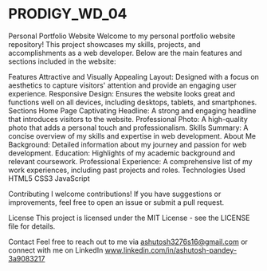 # PRODIGY_WD_04

Personal Portfolio Website
Welcome to my personal portfolio website repository! This project showcases my skills, projects, and accomplishments as a web developer. Below are the main features and sections included in the website:

Features
Attractive and Visually Appealing Layout: Designed with a focus on aesthetics to capture visitors' attention and provide an engaging user experience.
Responsive Design: Ensures the website looks great and functions well on all devices, including desktops, tablets, and smartphones.
Sections
Home Page
Captivating Headline: A strong and engaging headline that introduces visitors to the website.
Professional Photo: A high-quality photo that adds a personal touch and professionalism.
Skills Summary: A concise overview of my skills and expertise in web development.
About Me
Background: Detailed information about my journey and passion for web development.
Education: Highlights of my academic background and relevant coursework.
Professional Experience: A comprehensive list of my work experiences, including past projects and roles.
Technologies Used
HTML5
CSS3
JavaScript


Contributing
I welcome contributions! If you have suggestions or improvements, feel free to open an issue or submit a pull request.

License
This project is licensed under the MIT License - see the LICENSE file for details.

Contact
Feel free to reach out to me via ashutosh3276s16@gmail.com or connect with me on LinkedIn www.linkedin.com/in/ashutosh-pandey-3a9083217
